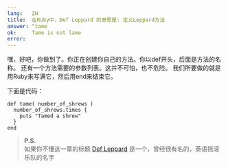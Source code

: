 ```yaml
---
lang:   ZH
title:  在Ruby中，Def Leppard 的意思是: 定义Leppard方法
answer: ^tame
ok:     Tame is not lame
error:  
---
```


嘿，好吧，你做到了。你正在创建你自己的方法。你以def开头，后面是方法的名称。
还有一个方法需要的参数列表。这并不可怕，也不危险。
我们所要做的就是用Ruby来写满它，然后用end来结束它。

下面是代码：
    
    def tame( number_of_shrews )
      number_of_shrews.times {
        puts "Tamed a shrew"
      }
    end
    
> __P.S.__  
> 如果你不懂这一章的标题
> <a href="http://en.wikipedia.org/wiki/Def_Leppard" target="_blank">Def Leppard</a>
> 是一个，曾经很有名的，英语摇滚乐队的名字

